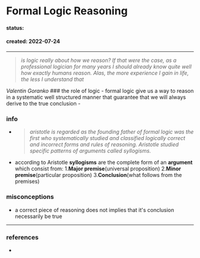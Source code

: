 # Formal Logic Reasoning
#### status: 
#### created: 2022-07-24
---
<blockquote><cite>is logic really about how we reason? If that were the case, as a professional logician for many years I should already know quite well how exactly humans reason. Alas, the more experience I gain in life, the less I understand that </cite></blockquote>  <cite>Valentin Goranko</cite> 
### the role of logic 
- formal logic give us a way to reason in a systematic well structured manner that guarantee that we will always derive to the true conclusion 
- 

### info
- <blockquote><cite> aristotle is regarded as the founding father of formal logic was the first who systematically studied and classified logically correct and incorrect forms and rules of reasoning. Aristotle studied specific patterns of arguments called syllogisms.</cite></blockquote>
- according to Aristotle **syllogisms** are the complete form of an **argument** which consist from:
			1.**Major premise**(universal proposition)
			2.**Minor premise**(particular proposition)
			3.**Conclusion**(what follows from the premises)

### misconceptions
- a correct piece of reasoning does not implies that it's conclusion necessarily be true

---
### references
- 